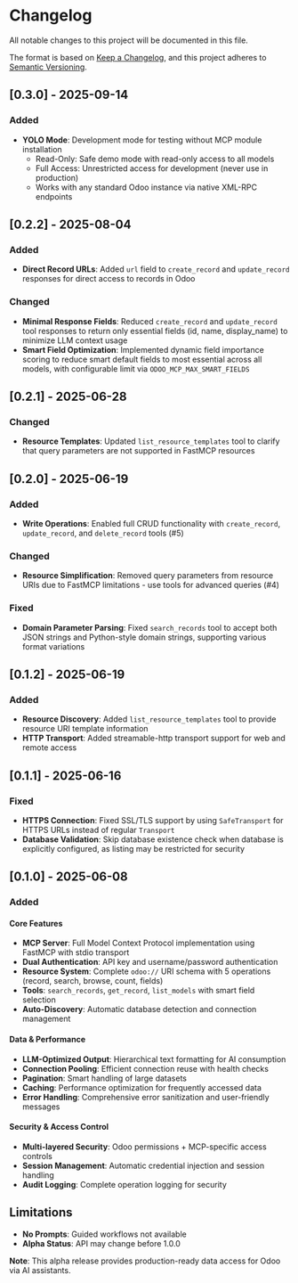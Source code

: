 # Changelog

All notable changes to this project will be documented in this file.

The format is based on [Keep a Changelog](https://keepachangelog.com/en/1.0.0/),
and this project adheres to [Semantic Versioning](https://semver.org/spec/v2.0.0.html).

## [0.3.0] - 2025-09-14

### Added
- **YOLO Mode**: Development mode for testing without MCP module installation
  - Read-Only: Safe demo mode with read-only access to all models
  - Full Access: Unrestricted access for development (never use in production)
  - Works with any standard Odoo instance via native XML-RPC endpoints

## [0.2.2] - 2025-08-04

### Added
- **Direct Record URLs**: Added `url` field to `create_record` and `update_record` responses for direct access to records in Odoo

### Changed
- **Minimal Response Fields**: Reduced `create_record` and `update_record` tool responses to return only essential fields (id, name, display_name) to minimize LLM context usage
- **Smart Field Optimization**: Implemented dynamic field importance scoring to reduce smart default fields to most essential across all models, with configurable limit via `ODOO_MCP_MAX_SMART_FIELDS`

## [0.2.1] - 2025-06-28

### Changed
- **Resource Templates**: Updated `list_resource_templates` tool to clarify that query parameters are not supported in FastMCP resources

## [0.2.0] - 2025-06-19

### Added
- **Write Operations**: Enabled full CRUD functionality with `create_record`, `update_record`, and `delete_record` tools (#5)

### Changed
- **Resource Simplification**: Removed query parameters from resource URIs due to FastMCP limitations - use tools for advanced queries (#4)

### Fixed
- **Domain Parameter Parsing**: Fixed `search_records` tool to accept both JSON strings and Python-style domain strings, supporting various format variations

## [0.1.2] - 2025-06-19

### Added
- **Resource Discovery**: Added `list_resource_templates` tool to provide resource URI template information
- **HTTP Transport**: Added streamable-http transport support for web and remote access

## [0.1.1] - 2025-06-16

### Fixed
- **HTTPS Connection**: Fixed SSL/TLS support by using `SafeTransport` for HTTPS URLs instead of regular `Transport`
- **Database Validation**: Skip database existence check when database is explicitly configured, as listing may be restricted for security

## [0.1.0] - 2025-06-08

### Added

#### Core Features
- **MCP Server**: Full Model Context Protocol implementation using FastMCP with stdio transport
- **Dual Authentication**: API key and username/password authentication
- **Resource System**: Complete `odoo://` URI schema with 5 operations (record, search, browse, count, fields)
- **Tools**: `search_records`, `get_record`, `list_models` with smart field selection
- **Auto-Discovery**: Automatic database detection and connection management

#### Data & Performance
- **LLM-Optimized Output**: Hierarchical text formatting for AI consumption
- **Connection Pooling**: Efficient connection reuse with health checks
- **Pagination**: Smart handling of large datasets
- **Caching**: Performance optimization for frequently accessed data
- **Error Handling**: Comprehensive error sanitization and user-friendly messages

#### Security & Access Control
- **Multi-layered Security**: Odoo permissions + MCP-specific access controls
- **Session Management**: Automatic credential injection and session handling
- **Audit Logging**: Complete operation logging for security

## Limitations
- **No Prompts**: Guided workflows not available
- **Alpha Status**: API may change before 1.0.0

**Note**: This alpha release provides production-ready data access for Odoo via AI assistants.